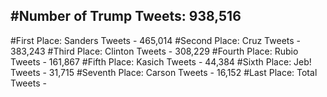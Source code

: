 #Number of Trump Tweets: 938,516
---
#First Place: Sanders Tweets - 465,014
#Second Place: Cruz Tweets - 383,243
#Third Place: Clinton Tweets - 308,229
#Fourth Place: Rubio Tweets - 161,867
#Fifth Place: Kasich Tweets - 44,384
#Sixth Place: Jeb! Tweets - 31,715
#Seventh Place: Carson Tweets - 16,152
#Last Place: Total Tweets -  
